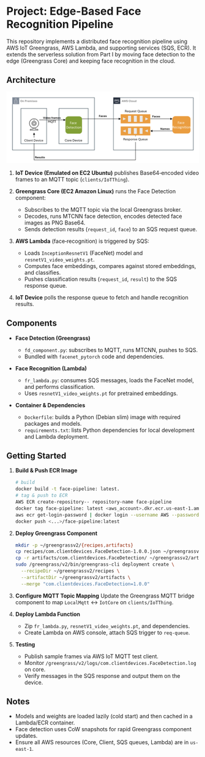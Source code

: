 # Project: Edge-Based Face Recognition Pipeline

This repository implements a distributed face recognition pipeline using AWS IoT Greengrass, AWS Lambda, and supporting services (SQS, ECR). It extends the serverless solution from Part I by moving face detection to the edge (Greengrass Core) and keeping face recognition in the cloud.

## Architecture

![Architecture Diagram](architecture_diagram.png)

1. **IoT Device (Emulated on EC2 Ubuntu)** publishes Base64‑encoded video frames to an MQTT topic (`clients/IoTThing`).
2. **Greengrass Core (EC2 Amazon Linux)** runs the Face Detection component:

   * Subscribes to the MQTT topic via the local Greengrass broker.
   * Decodes, runs MTCNN face detection, encodes detected face images as PNG Base64.
   * Sends detection results (`request_id`, `face`) to an SQS request queue.
3. **AWS Lambda** (face‑recognition) is triggered by SQS:

   * Loads `InceptionResnetV1` (FaceNet) model and `resnetV1_video_weights.pt`.
   * Computes face embeddings, compares against stored embeddings, and classifies.
   * Pushes classification results (`request_id`, `result`) to the SQS response queue.
4. **IoT Device** polls the response queue to fetch and handle recognition results.

## Components

* **Face Detection (Greengrass)**

  * `fd_component.py`: subscribes to MQTT, runs MTCNN, pushes to SQS.
  * Bundled with `facenet_pytorch` code and dependencies.

* **Face Recognition (Lambda)**

  * `fr_lambda.py`: consumes SQS messages, loads the FaceNet model, and performs classification.
  * Uses `resnetV1_video_weights.pt` for pretrained embeddings.

* **Container & Dependencies**

  * `Dockerfile`: builds a Python (Debian slim) image with required packages and models.
  * `requirements.txt`: lists Python dependencies for local development and Lambda deployment.

## Getting Started

1. **Build & Push ECR Image**

   ```bash
   # build
   docker build -t face-pipeline: latest.
   # tag & push to ECR
   AWS ECR create-repository-- repository-name face-pipeline
   docker tag face-pipeline: latest <aws_account>.dkr.ecr.us-east-1.amazonaws.com/face-pipeline:latest
   aws ecr get-login-password | docker login --username AWS --password-stdin <aws_account>.dkr.ecr.us-east-1.amazonaws.com
   docker push <...>/face-pipeline:latest
   ```

2. **Deploy Greengrass Component**

   ```bash
   mkdir -p ~/greengrassv2/{recipes,artifacts}
   cp recipes/com.clientdevices.FaceDetection-1.0.0.json ~/greengrassv2/recipes/
   cp -r artifacts/com.clientdevices.FaceDetection/ ~/greengrassv2/artifacts/
   sudo /greengrass/v2/bin/greengrass-cli deployment create \
     --recipeDir ~/greengrassv2/recipes \
     --artifactDir ~/greengrassv2/artifacts \
     --merge "com.clientdevices.FaceDetection=1.0.0"
   ```

3. **Configure MQTT Topic Mapping**
   Update the Greengrass MQTT bridge component to map `LocalMqtt` ↔ `IotCore` on `clients/IoTThing`.

4. **Deploy Lambda Function**

   * Zip `fr_lambda.py`, `resnetV1_video_weights.pt`, and dependencies.
   * Create Lambda on AWS console, attach SQS trigger to `req-queue`.

5. **Testing**

   * Publish sample frames via AWS IoT MQTT test client.
   * Monitor `/greengrass/v2/logs/com.clientdevices.FaceDetection.log` on core.
   * Verify messages in the SQS response and output them on the device.

## Notes

* Models and weights are loaded lazily (cold start) and then cached in a Lambda/ECR container.
* Face detection uses CoW snapshots for rapid Greengrass component updates.
* Ensure all AWS resources (Core, Client, SQS queues, Lambda) are in `us-east-1`.
